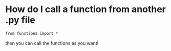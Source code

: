 # How do I call a function from another .py file

```markdown
from functions import *
```

then you can call the functions as you want!
